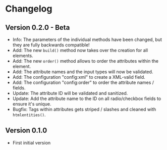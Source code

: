 Changelog
=========

Version 0.2.0 - Beta
--------------------
-   Info: The parameters of the individual methods have been changed, but they are fully backwards compatible!
-   Add: The new `build()` method now takes over the creation for all elements.
-   Add: The new `order()` method allows to order the attributes within the element.
-   Add: The attribute names and the input types will now be validated.
-   Add: The configuration "config:xml" to create a XML-valid field.
-   Add: The configuration "config:order" to order the attribute names / fields.
-   Update: The attribute ID will be validated and sanitized.
-   Update: Add the attribute name to the ID on all radio/checkbox fields to ensure it's unique.
-   Bugfix: Tags within attributes gets striped / slashes and cleaned with `htmlentities()`.

Version 0.1.0
-------------
-   First initial version
